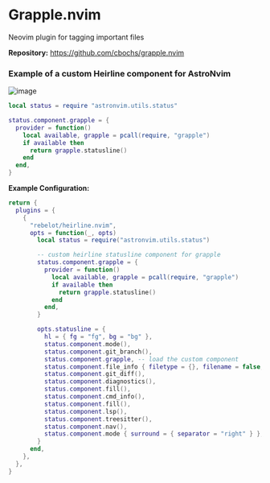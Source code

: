 # Grapple.nvim

Neovim plugin for tagging important files

**Repository:** <https://github.com/cbochs/grapple.nvim>

### Example of a custom Heirline component for AstroNvim

![image](https://github.com/Subjective/astrocommunity/assets/56745535/333069eb-dea7-428f-b28d-31fd5912f95f)

```lua
local status = require "astronvim.utils.status"

status.component.grapple = {
  provider = function()
    local available, grapple = pcall(require, "grapple")
    if available then
      return grapple.statusline()
    end
  end,
}
```

**Example Configuration:**

```lua
return {
  plugins = {
    {
      "rebelot/heirline.nvim",
      opts = function(_, opts)
        local status = require("astronvim.utils.status")

        -- custom heirline statusline component for grapple
        status.component.grapple = {
          provider = function()
            local available, grapple = pcall(require, "grapple")
            if available then
              return grapple.statusline()
            end
          end,
        }

        opts.statusline = {
          hl = { fg = "fg", bg = "bg" },
          status.component.mode(),
          status.component.git_branch(),
          status.component.grapple, -- load the custom component
          status.component.file_info { filetype = {}, filename = false, file_modified = false },
          status.component.git_diff(),
          status.component.diagnostics(),
          status.component.fill(),
          status.component.cmd_info(),
          status.component.fill(),
          status.component.lsp(),
          status.component.treesitter(),
          status.component.nav(),
          status.component.mode { surround = { separator = "right" } },
        }
      end,
    },
  },
}
```

